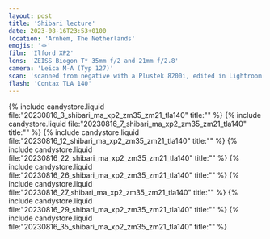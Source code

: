 ```yaml
---
layout: post
title: 'Shibari lecture'
date: 2023-08-16T23:53+0100
location: 'Arnhem, The Netherlands'
emojis: '🪢'
film: 'Ilford XP2'
lens: 'ZEISS Biogon T* 35mm f/2 and 21mm f/2.8'
camera: 'Leica M-A (Typ 127)'
scan: 'scanned from negative with a Plustek 8200i, edited in Lightroom'
flash: 'Contax TLA 140'
---
```


{% include candystore.liquid file:"20230816_3_shibari_ma_xp2_zm35_zm21_tla140" title:"" %}
{% include candystore.liquid file:"20230816_7_shibari_ma_xp2_zm35_zm21_tla140" title:"" %}
{% include candystore.liquid file:"20230816_12_shibari_ma_xp2_zm35_zm21_tla140" title:"" %}
{% include candystore.liquid file:"20230816_22_shibari_ma_xp2_zm35_zm21_tla140" title:"" %}
{% include candystore.liquid file:"20230816_26_shibari_ma_xp2_zm35_zm21_tla140" title:"" %}
{% include candystore.liquid file:"20230816_27_shibari_ma_xp2_zm35_zm21_tla140" title:"" %}
{% include candystore.liquid file:"20230816_29_shibari_ma_xp2_zm35_zm21_tla140" title:"" %}
{% include candystore.liquid file:"20230816_35_shibari_ma_xp2_zm35_zm21_tla140" title:"" %}
